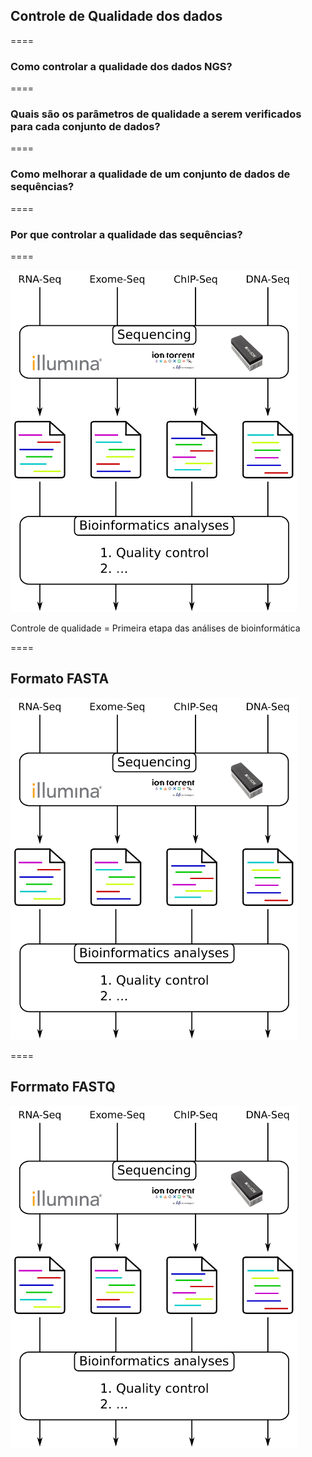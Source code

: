 ## Controle de Qualidade dos dados

====

### Como controlar a qualidade dos dados NGS?

====

### Quais são os parâmetros de qualidade a serem verificados para cada conjunto de dados?

====

### Como melhorar a qualidade de um conjunto de dados de sequências?

====

### Por que controlar a qualidade das sequências?

====

![avatar][avatar]

[avatar]: ../shared/img/experimentos.png

Controle de qualidade = Primeira etapa das análises de bioinformática

====

## Formato FASTA

![avatar][avatar]

[avatar]: ../shared/img/FASTA.png

====

## Forrmato FASTQ

![avatar][avatar]

[avatar]: ../shared/img/FASTQ.png
